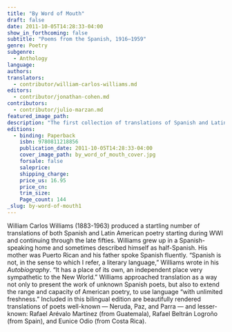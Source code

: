 ```yaml
---
title: "By Word of Mouth"
draft: false
date: 2011-10-05T14:28:33-04:00
show_in_forthcoming: false
subtitle: "Poems from the Spanish, 1916–1959"
genre: Poetry
subgenre:
  - Anthology
language:
authors:
translators:
  - contributor/william-carlos-williams.md
editors:
  - contributor/jonathan-cohen.md
contributors:
  - contributor/julio-marzan.md
featured_image_path:
description: "The first collection of translations of Spanish and Latin American poetry by William Carlos Williams, containing many previously unknown poems. "
editions:
  - binding: Paperback
    isbn: 9780811218856
    publication_date: 2011-10-05T14:28:33-04:00
    cover_image_path: by_word_of_mouth_cover.jpg
    forsale: false
    saleprice:
    shipping_charge:
    price_us: 16.95
    price_cn:
    trim_size:
    Page_count: 144
_slug: by-word-of-mouth1
---
```


William Carlos Williams (1883-1963) produced a startling number of translations of both Spanish and Latin American poetry starting during WWI and continuing through the late fifties. Williams grew up in a Spanish-speaking home and sometimes described himself as half-Spanish. His mother was Puerto Rican and his father spoke Spanish fluently. “Spanish is not, in the sense to which I refer, a literary language,” Williams wrote in his _Autobiography_. “It has a place of its own, an independent place very sympathetic to the New World.” Williams approached translation as a way not only to present the work of unknown Spanish poets, but also to extend the range and capacity of American poetry, to use language “with unlimited freshness.” Included in this bilingual edition are beautifully rendered translations of poets well-known — Neruda, Paz, and Parra — and lesser-known: Rafael Arévalo Martínez (from Guatemala), Rafael Beltrán Logroño (from Spain), and Eunice Odio (from Costa Rica).

